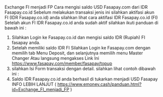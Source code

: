 Exchange FI menjadi FP
Cara mengisi saldo USD Fasapay.com dari IDR Fasapay.co.id 
Sebelum melakukan transaksi jenis ini silahkan aktifasi akun FI (IDR Fasapay.co.id) anda
silahkan lihat cara aktifasi IDR Fasapay.co.id (FI)
Setelah akun FI IDR Fasapay.co.id anda sudah aktif silahkan ikuti panduan di bawah ini : 
1. Silahkan Login ke Fasapay.co.id dan mengisi saldo IDR (Rupiah) FI fasapay anda.
2. Setelah memiliki saldo IDR FI Silahkan Login ke Fasapay.com dengan memilih tab Menu Deposit, dan selanjutnya memilih menu Master Changer Atau langsung mengakses Link Ini https://www.fasapay.com/member/fasapay/topup
3. silahkan Isi Form transaksi dengan detail. silahkan lihat contoh dibawah ini : 
4. Saldo IDR Fasapay.co.id anda berhasil di tukarkan menjadi USD Fasapay
INFO LEBIH LANJUT ( https://www.emoney.cash/panduan.html?id=Exchange_FI_menjadi_FP )
